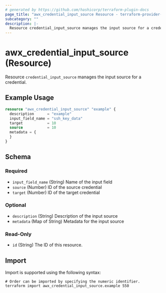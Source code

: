 ```yaml
---
# generated by https://github.com/hashicorp/terraform-plugin-docs
page_title: "awx_credential_input_source Resource - terraform-provider-awx"
subcategory: ""
description: |-
  Resource credential_input_source manages the input source for a credential.
---
```


# awx_credential_input_source (Resource)

Resource `credential_input_source` manages the input source for a credential.

## Example Usage

```terraform
resource "awx_credential_input_source" "example" {
  description      = "example"
  input_field_name = "ssh_key_data"
  target           = 10
  source           = 10
  metadata = {
  }
}
```

<!-- schema generated by tfplugindocs -->
## Schema

### Required

- `input_field_name` (String) Name of the input field
- `source` (Number) ID of the source credential
- `target` (Number) ID of the target credential

### Optional

- `description` (String) Description of the input source
- `metadata` (Map of String) Metadata for the input source

### Read-Only

- `id` (String) The ID of this resource.

## Import

Import is supported using the following syntax:

```shell
# Order can be imported by specifying the numeric identifier.
terraform import awx_credential_input_source.example 550
```
